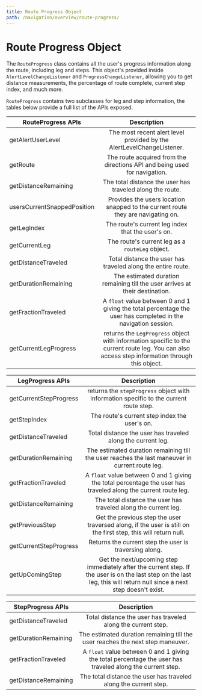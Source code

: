 ```yaml
---
title: Route Progress Object
path: /navigation/overview/route-progress/
---
```

# Route Progress Object

The `RouteProgress` class contains all the user's progress information along the route, including leg and steps. This object's provided inside `AlertLevelChangeListener` and `ProgressChangeListener`, allowing you to get distance measurements, the percentage of route complete, current step index, and much more.

`RouteProgress` contains two subclasses for leg and step information, the tables below provide a full list of the APIs exposed.

| RouteProgress APIs          | Description           |
| --------------------------- |:---------------------:|
| getAlertUserLevel           | The most recent alert level provided by the AlertLevelChangeListener. |
| getRoute                    | The route acquired from the directions API and being used for navigation. |
| getDistanceRemaining        | The total distance the user has traveled along the route.   |
| usersCurrentSnappedPosition | Provides the users location snapped to the current route they are navigating on. |
| getLegIndex                 | The route's current leg index that the user's on.      |
| getCurrentLeg               | The route's current leg as a `routeLeg` object.    |
| getDistanceTraveled         | Total distance the user has traveled along the entire route. |
| getDurationRemaining        | The estimated duration remaining till the user arrives at their destination. |
| getFractionTraveled         | A `float` value between 0 and 1 giving the total percentage the user has completed in the navigation session.
| getCurrentLegProgress | returns the `LegProgress` object with information specific to the current route leg. You can also access step information through this object. |

| LegProgress APIs            | Description           |
| --------------------------- |:---------------------:|
| getCurrentStepProgress      | returns the `stepProgress` object with information specific to the current route step. |
| getStepIndex                | The route's current step index the user's on.      |
| getDistanceTraveled         | Total distance the user has traveled along the current leg. |
| getDurationRemaining        | The estimated duration remaining till the user reaches the last maneuver in current route leg. |
| getFractionTraveled         | A `float` value between 0 and 1 giving the total percentage the user has traveled along the current route leg. |
| getDistanceRemaining        | The total distance the user has traveled along the current leg.   |
| getPreviousStep             | Get the previous step the user traversed along, if the user is still on the first step, this will return null. |
| getCurrentStepProgress      |  Returns the current step the user is traversing along. |
| getUpComingStep             | Get the next/upcoming step immediately after the current step. If the user is on the last step on the last leg, this will return null since a next step doesn't exist. |

| StepProgress APIs           | Description           |
| --------------------------- |:---------------------:|
| getDistanceTraveled         | Total distance the user has traveled along the current step. |
| getDurationRemaining        | The estimated duration remaining till the user reaches the next step maneuver. |
| getFractionTraveled         | A `float` value between 0 and 1 giving the total percentage the user has traveled along the current step. |
| getDistanceRemaining        | The total distance the user has traveled along the current step.   |
